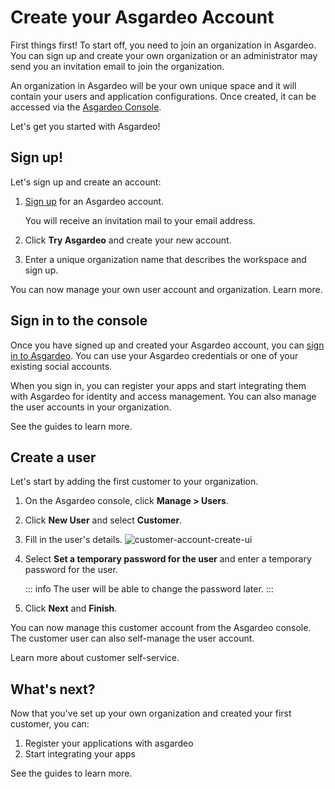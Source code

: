 # Create your Asgardeo Account

First things first! To start off, you need to join an organization in Asgardeo. You can sign up and create your own organization or an administrator may send you an invitation email to join the organization.

An organization in Asgardeo will be your own unique space and it will contain your users and application configurations. Once created, it can be accessed via the [Asgardeo Console](https://console.asgardeo.io/).

Let's get you started with Asgardeo!

## Sign up!

Let's sign up and create an account:

1. [Sign up](https://wso2.com/asgardeo/) for an Asgardeo account. 
    
    You will receive an invitation mail to your email address. 

2. Click **Try Asgardeo** and create your new account.
3. Enter a unique organization name that describes the workspace and sign up.

You can now manage your own user account and organization. <a :href="$withBase('/guides/your-asgardeo/')">Learn more</a>.

## Sign in to the console

Once you have signed up and created your Asgardeo account, you can [sign in to Asgardeo](https://console.asgardeo.io/). You can use your Asgardeo credentials or one of your existing social accounts.

<!--
<img :src="$withBase('/assets/img/guides/get-started/sign-in-to-asgardeo.png')" alt="Sign in to Asgardeo">
-->

When you sign in, you can register your apps and start integrating them with Asgardeo for identity and access management. You can also manage the user accounts in your organization. 

See the <a :href="$withBase('/guides/')">guides</a> to learn more.

<!--
<img :src="$withBase('/assets/img/guides/get-started/get-started-asgardeo-console.png')" alt="Sign in to Asgardeo">
-->

## Create a user

Let's start by adding the first customer to your organization.

1. On the Asgardeo console, click **Manage > Users**.
2. Click **New User** and select **Customer**.
3. Fill in the user's details.
    <img :src="$withBase('/assets/img/guides/get-started/create-customer-account.png')" alt="customer-account-create-ui">
4. Select **Set a temporary password for the user** and enter a temporary password for the user. 

    ::: info
    The user will be able to change the password later.
    :::

6. Click **Next** and **Finish**.

You can now manage this customer account from the Asgardeo console. The customer user can also self-manage the user account. 

Learn more about <a :href="$withBase('/guides/user-self-service/')">customer self-service</a>.

## What's next?

Now that you've set up your own organization and created your first customer, you can:

1. <a :href="$withBase('/guides/applications/')">Register your applications with asgardeo</a>
2. <a :href="$withBase('/get-started/start-integrating-apps/')">Start integrating your apps</a>

See the <a :href="$withBase('/guides/')">guides</a> to learn more.